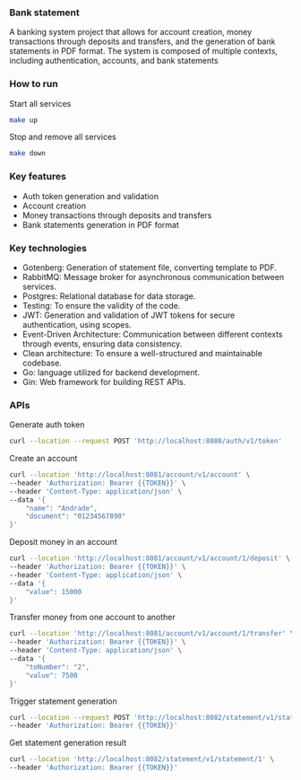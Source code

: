 ### Bank statement

A banking system project that allows for account creation, money transactions through deposits and transfers, and the generation of bank statements in PDF format. The system is composed of multiple contexts, including authentication, accounts, and bank statements

### How to run
Start all services
```bash
make up
```

Stop and remove all services
```bash
make down
```

### Key features

- Auth token generation and validation
- Account creation
- Money transactions through deposits and transfers
- Bank statements generation in PDF format

### Key technologies

- Gotenberg: Generation of statement file, converting template to PDF.
- RabbitMQ: Message broker for asynchronous communication between services.
- Postgres: Relational database for data storage.
- Testing: To ensure the validity of the code.
- JWT: Generation and validation of JWT tokens for secure authentication, using scopes.
- Event-Driven Architecture: Communication between different contexts through events, ensuring data consistency.
- Clean architecture: To ensure a well-structured and maintainable codebase.
- Go: language utilized for backend development.
- Gin: Web framework for building REST APIs.

### APIs

Generate auth token
```bash
curl --location --request POST 'http://localhost:8080/auth/v1/token'
```

Create an account
```bash
curl --location 'http://localhost:8081/account/v1/account' \
--header 'Authorization: Bearer {{TOKEN}}' \
--header 'Content-Type: application/json' \
--data '{
    "name": "Andrade",
    "document": "01234567890"
}'
```

Deposit money in an account
```bash
curl --location 'http://localhost:8081/account/v1/account/1/deposit' \
--header 'Authorization: Bearer {{TOKEN}}' \
--header 'Content-Type: application/json' \
--data '{
    "value": 15000
}'
```

Transfer money from one account to another
```bash
curl --location 'http://localhost:8081/account/v1/account/1/transfer' \
--header 'Authorization: Bearer {{TOKEN}}' \
--header 'Content-Type: application/json' \
--data '{
    "toNumber": "2",
    "value": 7500
}'
```

Trigger statement generation
```bash
curl --location --request POST 'http://localhost:8082/statement/v1/statement/1' \
--header 'Authorization: Bearer {{TOKEN}}'
```

Get statement generation result
```bash
curl --location 'http://localhost:8082/statement/v1/statement/1' \
--header 'Authorization: Bearer {{TOKEN}}'
```
